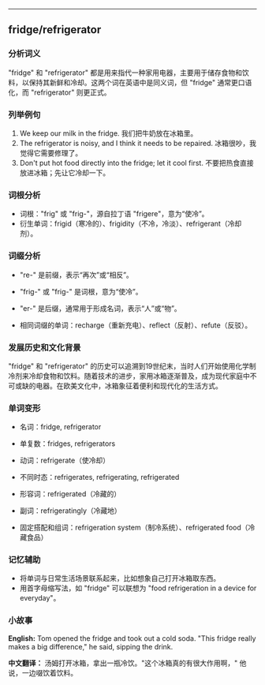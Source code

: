 
---------------
## fridge/refrigerator
### 分析词义
"fridge" 和 "refrigerator" 都是用来指代一种家用电器，主要用于储存食物和饮料，以保持其新鲜和冷却。这两个词在英语中是同义词，但 "fridge" 通常更口语化，而 "refrigerator" 则更正式。

### 列举例句
1. We keep our milk in the fridge.
   我们把牛奶放在冰箱里。
2. The refrigerator is noisy, and I think it needs to be repaired.
   冰箱很吵，我觉得它需要修理了。
3. Don't put hot food directly into the fridge; let it cool first.
   不要把热食直接放进冰箱；先让它冷却一下。

### 词根分析
- 词根："frig" 或 "frig-"，源自拉丁语 "frigere"，意为“使冷”。
- 衍生单词：frigid（寒冷的）、frigidity（不冷，冷淡）、refrigerant（冷却剂）。

### 词缀分析
- "re-" 是前缀，表示“再次”或“相反”。
- "frig-" 或 "frig-" 是词根，意为“使冷”。
- "er-" 是后缀，通常用于形成名词，表示“人”或“物”。

- 相同词缀的单词：recharge（重新充电）、reflect（反射）、refute（反驳）。

### 发展历史和文化背景
"fridge" 和 "refrigerator" 的历史可以追溯到19世纪末，当时人们开始使用化学制冷剂来冷却食物和饮料。随着技术的进步，家用冰箱逐渐普及，成为现代家庭中不可或缺的电器。在欧美文化中，冰箱象征着便利和现代化的生活方式。

### 单词变形
- 名词：fridge, refrigerator
- 单复数：fridges, refrigerators
- 动词：refrigerate（使冷却）
- 不同时态：refrigerates, refrigerating, refrigerated
- 形容词：refrigerated（冷藏的）
- 副词：refrigeratingly（冷藏地）

- 固定搭配和组词：refrigeration system（制冷系统）、refrigerated food（冷藏食品）

### 记忆辅助
- 将单词与日常生活场景联系起来，比如想象自己打开冰箱取东西。
- 用首字母缩写法，如 "fridge" 可以联想为 "food refrigeration in a device for everyday"。

### 小故事
**English:**
Tom opened the fridge and took out a cold soda. "This fridge really makes a big difference," he said, sipping the drink.

**中文翻译：**
汤姆打开冰箱，拿出一瓶冷饮。"这个冰箱真的有很大作用啊，" 他说，一边啜饮着饮料。

